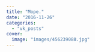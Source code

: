 ```yaml
---
title: "Море."
date: "2016-11-26"
categories: 
  - "vk_posts"
cover:
  image: "images/456239088.jpg"
---
```



